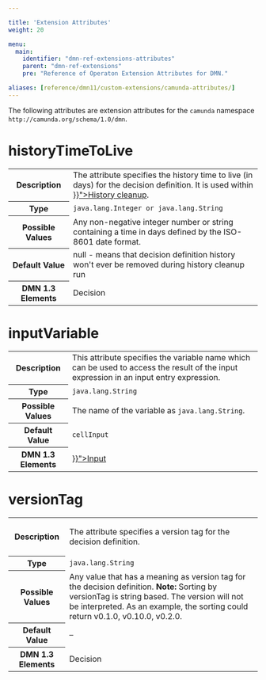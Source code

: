 ```yaml
---

title: 'Extension Attributes'
weight: 20

menu:
  main:
    identifier: "dmn-ref-extensions-attributes"
    parent: "dmn-ref-extensions"
    pre: "Reference of Operaton Extension Attributes for DMN."

aliases: [reference/dmn11/custom-extensions/camunda-attributes/]
---
```


The following attributes are extension attributes for the `camunda` namespace `http://camunda.org/schema/1.0/dmn`.

# historyTimeToLive

<table class="table table-striped">
  <tr>
    <th>Description</th>
    <td>
      The attribute specifies the history time to live (in days) for the decision definition. It is used within <a href="{{< ref "/manual/user-guide/process-engine/history/history-cleanup.md">}}">History cleanup</a>.
    </td>
  </tr>
  <tr>
    <th>Type</th>
    <td><code>java.lang.Integer or java.lang.String</code></td>
  </tr>
  <tr>
    <th>Possible Values</th>
    <td>
      Any non-negative integer number or string containing a time in days defined by the ISO-8601 date format.
    </td>
  </tr>
  <tr>
    <th>Default Value</th>
    <td>null - means that decision definition history won't ever be removed during history cleanup run</td>
  </tr>
  <tr>
    <th>DMN 1.3 Elements</th>
    <td>
      Decision
    </td>
  </tr>
</table>

# inputVariable

<table class="table table-striped">
  <tr>
    <th>Description</th>
    <td>
      This attribute specifies the variable name which can be used to access the result
      of the input expression in an input entry expression.
    </td>
  </tr>
  <tr>
    <th>Type</th>
    <td><code>java.lang.String</code></td>
  </tr>
  <tr>
    <th>Possible Values</th>
    <td>
      The name of the variable as <code>java.lang.String</code>.
    </td>
  </tr>
  <tr>
    <th>Default Value</th>
    <td><code>cellInput</code></td>
  </tr>
  <tr>
    <th>DMN 1.3 Elements</th>
    <td>
      <a href="{{< ref "/manual/reference/dmn/decision-table/input.md" >}}">Input</a>
    </td>
  </tr>
</table>

# versionTag

<table class="table table-striped">
  <tr>
    <th>Description</th>
    <td>
      <p>
      The attribute specifies a version tag for the decision definition.
      </p>
    </td>
  </tr>
  <tr>
    <th>Type</th>
    <td><code>java.lang.String</code></td>
  </tr>
  <tr>
    <th>Possible Values</th>
    <td>
      Any value that has a meaning as version tag for the decision definition.
      <strong>Note:</strong> Sorting by versionTag is string based. The version will not be interpreted. As an example, the sorting could return v0.1.0, v0.10.0, v0.2.0.
    </td>
  </tr>
  <tr>
    <th>Default Value</th>
    <td>&ndash;</td>
  </tr>
  <tr>
    <th>DMN 1.3 Elements</th>
    <td>
      Decision
    </td>
  </tr>
</table>
